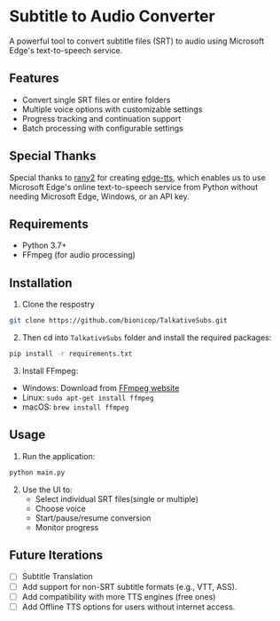 # Subtitle to Audio Converter

A powerful tool to convert subtitle files (SRT) to audio using Microsoft Edge's text-to-speech service.

## Features

- Convert single SRT files or entire folders
- Multiple voice options with customizable settings
- Progress tracking and continuation support
- Batch processing with configurable settings

## Special Thanks

Special thanks to [rany2](https://github.com/rany2) for creating [edge-tts](https://github.com/rany2/edge-tts), which enables us to use Microsoft Edge's online text-to-speech service from Python without needing Microsoft Edge, Windows, or an API key.

## Requirements

- Python 3.7+
- FFmpeg (for audio processing)

## Installation

1. Clone the respostry 
```bash
git clone https://github.com/bionicop/TalkativeSubs.git
```

2. Then cd into `TalkativeSubs` folder and install the required packages:
```bash
pip install -r requirements.txt
```

3. Install FFmpeg:
- Windows: Download from [FFmpeg website](https://ffmpeg.org/download.html)
- Linux: `sudo apt-get install ffmpeg`
- macOS: `brew install ffmpeg`

## Usage

1. Run the application:
```bash
python main.py
```

2. Use the UI to:
   - Select individual SRT files(single or multiple)
   - Choose voice
   - Start/pause/resume conversion
   - Monitor progress


## Future Iterations  

- [ ] Subtitle Translation
- [ ] Add support for non-SRT subtitle formats (e.g., VTT, ASS).  
- [ ] Add compatibility with more TTS engines (free ones)
- [ ] Add Offline TTS options for users without internet access.
